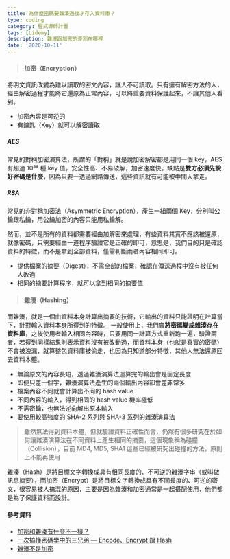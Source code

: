 ```yaml
---
title: 為什麼密碼要雜湊過後才存入資料庫？
type: coding
category: 程式導師計畫
tags: [Lidemy]
description: 雜湊跟加密的差別在哪裡
date: '2020-10-11'
---
```


> #### 加密（Encryption）

將明文資訊改變為難以讀取的密文內容，讓人不可讀取。只有擁有解密方法的人，經由解密過程才能將它還原為正常內容，可以將重要資料保護起來，不讓其他人看到。
- 加密內容是可逆的
- 有鑰匙（Key）就可以解密讀取


##### AES
常見的對稱加密演算法，所謂的「對稱」就是說加密解密都是用同一個 key，AES 有超過 10³⁸ 種 key 值，安全性高、不易破解，加密速度快。缺點是**雙方必須先說好密碼是什麼**，因為只要一透過網路傳送，這些資訊就有可能被中間人拿走。

##### RSA
常見的非對稱加密法（Asymmetric Encryption），產生一組兩個 Key，分別叫公鑰跟私鑰，用公鑰加密的內容只能用私鑰解。


然而，並不是所有的資料都需要經由加解密來處理，有些資料其實不應該被還原，就像密碼，只需要經由一道程序驗證它是正確的即可，意思是，我們目的只是確認資料的特徵，而不是拿到全部資料，僅需判斷兩者內容相同即可。
- 提供檔案的摘要（Digest），不需全部的檔案，確認在傳送過程中沒有被任何人改過
- 相同的摘要計算程序，就可以拿到相同的摘要值

> #### 雜湊（Hashing）

而雜湊，就是一個由資料本身計算出摘要的技術，它輸出的資料只能證明在計算當下，針對輸入資料本身所得到的特徵。
一般使用上，我們會**將密碼變成雜湊存在資料庫**，之後使用者輸入相同內容時，只要用同一計算方式重新跑一遍，驗證兩者，若得到同樣結果則表示資料沒有被改動過，而資料本身（也就是真實的密碼）不會被洩漏，就算整包資料庫被偷走，也因為只知道部分特徵，其他人無法還原回去資料本體。
- 無論原文的內容長短，透過雜湊演算法運算完的輸出會是固定長度
- 即便只差一個字，雜湊演算法產生的兩個輸出內容卻會差非常多
- 檔案內容不同就會計算出不同的 hash value
- 不同內容的輸入，得到相同的 hash value 機率極低
- 不需密鑰，也無法逆向解出原本輸入
- 要使用較高強度的 SHA-2 系列與 SHA-3 系列的雜湊演算法

> 雖然無法得到資料本體，但就驗證資料正確性而言，仍然有很多研究在於如何讓雜湊演算法在不同資料上產生相同的摘要，這個現象稱為碰撞（Collision），目前 MD4, MD5, SHA1 這些已經被研究出碰撞的方法，原則上不能再使用

雜湊（Hash）是將目標文字轉換成具有相同長度的、不可逆的雜湊字串（或叫做訊息摘要），而加密（Encrypt）是將目標文字轉換成具有不同長度的、可逆的密文，很容易被人搞混的原因，主要是因為雜湊和加密通常是一起搭配使用，他們都是為了保護資料而設計。

#### 參考資料
* [加密和雜湊有什麼不一樣？](https://blog.m157q.tw/posts/2017/12/25/differences-between-encryption-and-hashing/)
* [一次搞懂密碼學中的三兄弟 — Encode、Encrypt 跟 Hash](https://medium.com/starbugs/what-are-encoding-encrypt-and-hashing-4b03d40e7b0c)
* [雜湊不是加密](https://dotblogs.com.tw/regionbbs/2017/09/21/hashing_is_not_encryption)